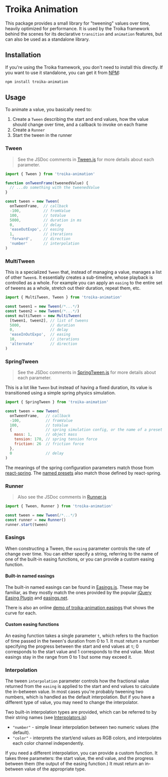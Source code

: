 # Troika Animation

This package provides a small library for "tweening" values over time, heavily optimized for performance. It is used by the Troika framework behind the scenes for its declarative `transition` and `animation` features, but can also be used as a standalone library.

## Installation

If you're using the Troika framework, you don't need to install this directly. If you want to use it standalone, you can get it from [NPM](https://www.npmjs.com/package/troika-animation):

```sh
npm install troika-animation
```

## Usage

To animate a value, you basically need to:

1. Create a `Tween` describing the start and end values, how the value should change over time, and a callback to invoke on each frame
2. Create a `Runner`
3. Start the tween in the runner

### Tween

> See the JSDoc comments in [Tween.js](./src/Tween.js) for more details about each parameter.

```js
import { Tween } from 'troika-animation'

function onTweenFrame(tweenedValue) {
  // ...do something with the tweenedValue
}

const tween = new Tween(
  onTweenFrame,  // callback
  -100,          // fromValue
  100,           // toValue
  5000,          // duration in ms
  0,             // delay
  'easeOutExpo', // easing
  1,             // iterations
  'forward',     // direction
  'number'       // interpolation
)
```

### MultiTween

This is a specialized `Tween` that, instead of managing a value, manages a list of other `Tween`s. It essentially creates a sub-timeline, whose playback is controlled as a whole. For example you can apply an `easing` to the entire set of tweens as a whole, stretch out their duration, repeat them, etc.

```js
import { MultiTween, Tween } from 'troika-animation'

const tween1 = new Tween(/*...*/)
const tween2 = new Tween(/*...*/)
const multiTween = new MultiTween(
  [tween1, tween2], // list of tweens
  5000,             // duration
  0,                // delay
  'easeInOutExpo',  // easing
  10,               // iterations
  'alternate'       // direction
)
```

### SpringTween

> See the JSDoc comments in [SpringTween.js](./src/SpringTween.js) for more details about each parameter.

This is a lot like `Tween` but instead of having a fixed duration, its value is transitioned using a simple spring physics simulation.

```js
import { SpringTween } from 'troika-animation'

const tween = new Tween(
  onTweenFrame,   // callback
  -100,           // fromValue
  100,            // toValue
  {               // spring simulation config, or the name of a preset
    mass: 1,      // object mass
    tension: 170, // spring tension force
    friction: 26  // friction force
  },
  0               // delay
)
```

The meanings of the spring configuration parameters match those from [react-spring](https://www.react-spring.io/docs/hooks/api). The [named presets](./src/SpringPresets.js) also match those defined by react-spring.

### Runner

> Also see the JSDoc comments in [Runner.js](./src/Runner.js)

```js
import { Tween, Runner } from 'troika-animation'

const tween = new Tween(/*...*/)
const runner = new Runner()
runner.start(tween)
```


### Easings

When constructing a Tween, the `easing` parameter controls the rate of change over time. You can either specify a string, referring to the name of one of the built-in easing functions, or you can provide a custom easing function.

#### Built-in named easings

The built-in named easings can be found in [Easings.js](./src/Easings.js). These may be familiar, as they mostly match the ones provided by the popular [jQuery Easing Plugin](https://github.com/danro/jquery-easing/blob/master/jquery.easing.js) and [easings.net](https://easings.net).

There is also an online [demo of troika-animation easings](https://troika-examples.netlify.com/#easings) that shows the curve for each.

#### Custom easing functions

An easing function takes a single parameter `t`, which refers to the fraction of time passed in the tween's duration from 0 to 1. It must return a number specifying the progress between the start and end values at `t`; 0 corresponds to the start value and 1 corresponds to the end value. Most easings stay in the range from 0 to 1 but some may exceed it.


### Interpolation

The tween `interpolation` parameter controls how the fractional value returned from the `easing` is applied to the start and end values to calculate the in-between value. In most cases you're probably tweening two numbers, which is handled as the default interpolation. But if you have a different type of value, you may need to change the interpolator.

Two built-in interpolation types are provided, which can be referred to by their string names (see [Interpolators.js](./src/Interpolators.js))

- `"number"` - simple linear interpolation between two numeric values (the default).
- `"color"` - interprets the start/end values as RGB colors, and interpolates each color channel independently.

If you need a different interpolation, you can provide a custom function. It takes three parameters: the start value, the end value, and the progress between them (the output of the easing function.) It must return an in-between value of the appropriate type.
